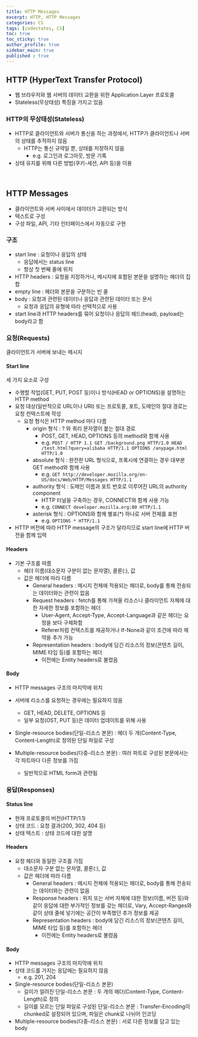 ```yaml
---
title: HTTP Messages
excerpt: HTTP, HTTP Messages
categories: CS
tags: [codestates, CS]
toc: true
toc_sticky: true
author_profile: true
sidebar_main: true
published : true
---
```


## HTTP (HyperText Transfer Protocol)
- 웹 브라우저와 웹 서버의 데이터 교환을 위한 Application Layer 프로토콜
- Stateless(무상태성) 특징을 가지고 있음

### HTTP의 무상태성(Stateless)
- HTTP로 클라이언트와 서버가 통신을 하는 과정에서, HTTP가 클라이언트나 서버의 상태를 추적하지 않음
  - HTTP는 통신 규약일 뿐, 상태를 저장하지 않음
    - e.g. 로그인과 로그아웃, 방문 기록
- 상태 유지를 위해 다른 방법(쿠키-세션, API 등)을 이용

<br>

## HTTP Messages
- 클라이언트와 서버 사이에서 데이터가 교환되는 방식
- 텍스트로 구성
- 구성 파일, API, 기타 인터페이스에서 자동으로 구현

### 구조
- start line : 요청이나 응답의 상태
  - 응답에서는 status line 
  - 항상 첫 번째 줄에 위치
- HTTP headers : 요청을 지정하거나, 메시지에 포함된 본문을 설명하는 헤더의 집합
- empty line : 헤더와 본문을 구분하는 빈 줄
- body : 요청과 관련된 데이터나 응답과 관련된 데이터 또는 문서 
  - 요청과 응답의 유형에 따라 선택적으로 사용
- start line과 HTTP headers를 묶어 요청이나 응답의 헤드(head), payload는 body라고 함

### 요청(Requests)
클라이언트가 서버에 보내는 메시지

#### Start line
세 가지 요소로 구성
- 수행할 작업(GET, PUT, POST 등)이나 방식(HEAD or OPTIONS)을 설명하는 HTTP method 
- 요청 대상(일반적으로 URL이나 URI) 또는 프로토콜, 포트, 도메인의 절대 경로는 요청 컨텍스트에 작성 
  - 요청 형식은 HTTP method 마다 다름
     - origin 형식 : ? 와 쿼리 문자열이 붙는 절대 경로 
       - POST, GET, HEAD, OPTIONS 등의 method와 함께 사용
       - e.g. ```POST / HTTP 1.1 GET /background.png HTTP/1.0 HEAD /test.html?query=alibaba HTTP/1.1 OPTIONS /anypage.html HTTP/1.0```
     - absolute 형식 : 완전한 URL 형식으로, 프록시에 연결하는 경우 대부분 GET method와 함께 사용
       - e.g. ```GET http://developer.mozilla.org/en-US/docs/Web/HTTP/Messages HTTP/1.1```
     - authority 형식 : 도메인 이름과 포트 번호로 이루어진 URL의 authority component 
       - HTTP 터널을 구축하는 경우, CONNECT와 함께 사용 가능
       - e.g. ```CONNECT developer.mozilla.org:80 HTTP/1.1```
     - asterisk 형식 : OPTIONS와 함께 별표(*) 하나로 서버 전체를 표현
       - e.g. ```OPTIONS * HTTP/1.1```
- HTTP 버전에 따라 HTTP message의 구조가 달라지므로 start line에 HTTP 버전을 함께 입력

#### Headers
- 기본 구조를 따름 
  - 헤더 이름(대소문자 구분이 없는 문자열), 콜론(\:), 값
  - 값은 헤더에 따라 다름 
    - General headers : 메시지 전체에 적용되는 헤더로, body를 통해 전송되는 데이터와는 관련이 없음
    - Request headers : fetch를 통해 가져올 리소스나 클라이언트 자체에 대한 자세한 정보를 포함하는 헤더 
      - User-Agent, Accept-Type, Accept-Language과 같은 헤더는 요청을 보다 구체화함 
      - Referer처럼 컨텍스트를 제공하거나 If-None과 같이 조건에 따라 제약을 추가 가능
    - Representation headers : body에 담긴 리소스의 정보(콘텐츠 길이, MIME 타입 등)를 포함하는 헤더
      - 이전에는 Entity headers로 불렸음
      

#### Body
- HTTP messages 구조의 마지막에 위치 
- 서버에 리소스를 요청하는 경우에는 필요하지 않음
  - GET, HEAD, DELETE, OPTIONS 등
  - 일부 요청(OST, PUT 등)은 데이터 업데이트를 위해 사용

- Single-resource bodies(단일-리소스 본문) : 헤더 두 개(Content-Type, Content-Length)로 정의된 단일 파일로 구성
- Multiple-resource bodies(다중-리소스 본문) : 여러 파트로 구성된 본문에서는 각 파트마다 다른 정보를 가짐
  - 일반적으로 HTML form과 관련됨


### 응답(Responses)

#### Status line
- 현재 프로토콜의 버전(HTTP/1.1)
- 상태 코드 : 요청 결과(200, 302, 404 등)
- 상태 텍스트 : 상태 코드에 대한 설명

#### Headers
- 요청 헤더와 동일한 구조를 가짐
  - 대소문자 구분 없는 문자열, 콜론(\:), 값
  - 값은 헤더에 따라 다름
    - General headers : 메시지 전체에 적용되는 헤더로, body를 통해 전송되는 데이터와는 관련이 없음
    - Response headers : 위치 또는 서버 자체에 대한 정보(이름, 버전 등)와 같이 응답에 대한 부가적인 정보를 갖는 헤더로, Vary, Accept-Ranges와 같이 상태 줄에 넣기에는 공간이 부족했던 추가 정보를 제공
    - Representation headers : body에 담긴 리소스의 정보(콘텐츠 길이, MIME 타입 등)를 포함하는 헤더
      - 이전에는 Entity headers로 불렸음

#### Body
- HTTP messages 구조의 마지막에 위치
- 상태 코드를 가지는 응답에는 필요하지 않음
  - e.g. 201, 204 
- Single-resource bodies(단일-리소스 본문) 
  - 길이가 알려진 단일-리소스 본문 : 두 개의 헤더(Content-Type, Content-Length)로 정의
  - 길이를 모르는 단일 파일로 구성된 단일-리소스 본문 : Transfer-Encoding이 chunked로 설정되어 있으며, 파일은 chunk로 나뉘어 인코딩
- Multiple-resource bodies(다중-리소스 본문) : 서로 다른 정보를 담고 있는 body




